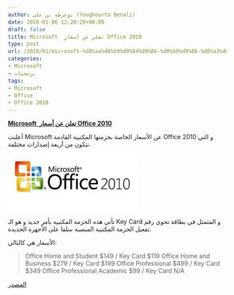 ```yaml
---
author: يوغرطة بن علي (Youghourta Benali)
date: 2010-01-06 12:20:28+00:00
draft: false
title: Microsoft  تعلن عن أسعار Office 2010
type: post
url: /2010/01/microsoft-%d8%aa%d8%b9%d9%84%d9%86-%d8%b9%d9%86-%d8%a3%d8%b3%d8%b9%d8%a7%d8%b1-office-2010/
categories:
- Microsoft
- برمجيات
tags:
- Microsoft
- Office
- Office 2010
---
```


[**Microsoft  تعلن عن أسعار Office 2010**](https://www.it-scoop.com/2010/01/microsoft-%d8%aa%d8%b9%d9%84%d9%86-%d8%b9%d9%86-%d8%a3%d8%b3%d8%b9%d8%a7%d8%b1-office-2010/)


أعلنت Microsoft عن الأسعار الخاصة بحزمتها المكتبية القادمة Office 2010 و التي تتكون من أربعة إصدارات مختلفة.

[![](office2010-logo-300x130.jpg)
](https://www.it-scoop.com/2010/01/microsoft-%d8%aa%d8%b9%d9%84%d9%86-%d8%b9%d9%86-%d8%a3%d8%b3%d8%b9%d8%a7%d8%b1-office-2010/)

تأتي هذه الحزمة المكتبية بأمر جديد و هو الـ Key Card و المتمثل في بطاقة تحوي رقم تفعيل الحزمة المكتبية المنصبة سلفا على الأجهزة الجديدة.

الأسعار هي كالتالي:


<blockquote>Office Home and Student $149 / Key Card $119
Office Home and Business $279 / Key Card $199
Office Professional $499 / Key Card $349
Office Professional Academic $99 / Key Card N/A</blockquote>


[المصدر](http://blogs.technet.com/office2010/archive/2010/01/05/what-the-office-team-will-be-talking-about-at-ces.aspx)
